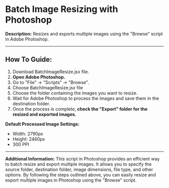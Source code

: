 # Batch Image Resizing with Photoshop

**Description:** Resizes and exports multiple images using the "Browse" script in Adobe Photoshop.

---
## How To Guide:

1. Download BatchImageResize.jsx file.
1. **Open Adobe Photoshop.**
2. Go to "File" -> "Scripts" -> "Browse".
3. Choose BatchImageResize.jsx file
5. Choose the folder containing the images you want to resize.
8. Wait for Adobe Photoshop to process the images and save them in the destination folder.
9. Once the process is complete, **check the "Export" folder for the resized and exported images.**

**__Default Processed Image Settings:__**
- Width: 2790px
- Height: 2460px
- 300 PPI

---
**Additional Information:** This script in Photoshop provides an efficient way to batch resize and export multiple images. It allows you to specify the source folder, destination folder, image dimensions, file type, and other options. By following the steps outlined above, you can easily resize and export multiple images in Photoshop using the "Browse" script.

